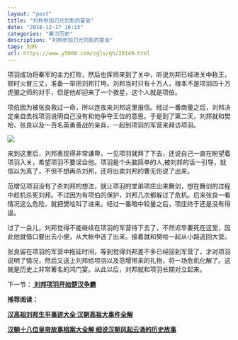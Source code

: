 ```yaml
---
layout: "post"
title: "刘邦参加刀光剑影的宴会"
date: "2018-12-17 16:15"
categories: "秦汉历史"
description: "刘邦参加刀光剑影的宴会"
tags: 刘邦
url: https://www.y5000.com/zgls/qh/20149.html
---
```






项羽成功将秦军的主力打败，然后也挥师来到了关中，听说刘邦已经进关中称王，顿时火冒三丈，准备一举把刘邦打垮。刘邦当时只有十万人，根本不是项羽四十万虎狼之师的对手，但是他却迎来了一个救星，这个人就是项伯。

项伯因为被张良救过一命，所以连夜来刘邦这里报信。经过一番商量之后，刘邦决定亲自去找项羽说明自己没有和他争夺王位的意思。于是到了第二天，刘邦就和樊哙、张良以及一百名英勇善战的亲兵，一起到项羽的军营来拜访项羽。

![](https://img.y5000.com/uploads/allimg/170428/8-1F42P93154334.jpg)

来到这里后，刘邦表现得非常谦卑，一见项羽就拜了下去，还说自己一直在盼望着项羽入关，希望项羽不要误会他。项羽是个头脑简单的人,被刘邦的话一引导，就信以为真了，不但不想再杀刘邦，还将出卖刘邦的曹无伤说了出来。

范增见项羽没有了杀刘邦的想法，就让项羽的堂弟项庄出来舞剑，想在舞剑的过程中趁机杀死刘邦。不过因为有项伯的保护，刘邦几次都躲过了危机。后来张良一看情况这么危险，就把樊哙叫了进来。经过一番暗中较量之后，项庄终于还是没有得逞。

过了一会儿，刘邦觉得不能继续在项羽的军营待下去了，不然迟早要死在这里，因此他就借口要出去小便，从大帐中逃了出来。接着就和樊哙一起从小路逃回大营。

张良留在项羽的军营中拖延时间，等到觉得刘邦差不多已经回到军营了，才对项羽说明了情况，然后又送上刘邦给项羽以及范增带来的礼物，将一场危机化解了。这就是历史上非常著名的鸿门宴。从此以后，刘邦就和项羽长期对立起来。

下一节：[ **刘邦项羽开始楚汉争霸**](https://www.y5000.com/zgls/qh/20150.html)

**推荐阅读：**

[**汉高祖刘邦生平事迹大全 汉朝高祖大事件全解**](https://www.y5000.com/zgls/qh/20159.html)

[**汉朝十八位皇帝故事档案大全解 细说汉朝风起云涌的历史故事**](https://www.y5000.com/zgls/qh/21041.html)

